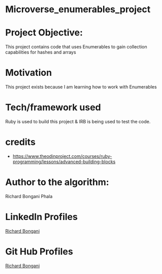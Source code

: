 # Microverse_enumerables_project

# Project Objective:

This project contains code that uses Enumerables to gain collection capabilities for hashes and arrays

# Motivation

This project exists because I am learning how to work with Enumerables

# Tech/framework used

Ruby is used to build this project & IRB is being used to test the code.

# credits

- https://www.theodinproject.com/courses/ruby-programming/lessons/advanced-building-blocks

# Author to the algorithm:

 Richard Bongani Phala

# LinkedIn Profiles

<a href="https://www.linkedin.com/in/richard-phala-078428113/">Richard Bongani</a><br>


# Git Hub Profiles

 <a href="https://github.com/RichardBongani">Richard Bongani</a><br>

